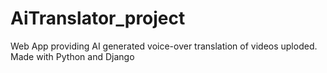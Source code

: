 # AiTranslator_project
Web App providing  AI generated voice-over translation of videos uploded. Made with Python and Django
